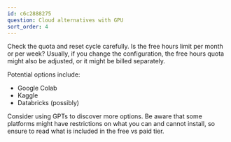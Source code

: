 ```yaml
---
id: c6c2888275
question: Cloud alternatives with GPU
sort_order: 4
---
```


Check the quota and reset cycle carefully. Is the free hours limit per month or per week? Usually, if you change the configuration, the free hours quota might also be adjusted, or it might be billed separately.

Potential options include:

- Google Colab
- Kaggle
- Databricks (possibly)

Consider using GPTs to discover more options. Be aware that some platforms might have restrictions on what you can and cannot install, so ensure to read what is included in the free vs paid tier.